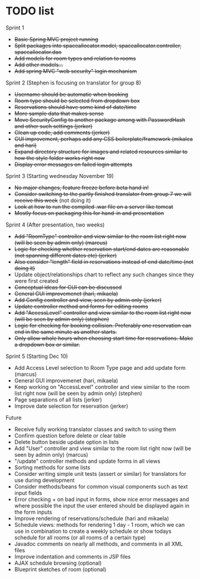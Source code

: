 TODO list
==============

Sprint 1

  - <s>Basic Spring MVC project running</s>
  - <s>Split packages into spaceallocator.model, spaceallocator.controller, spaceallocator.dao</s>
  - <s>Add models for room types and relation to rooms</s>
  - <s>Add other models...</s>
  - <s>Add spring MVC "web security" login mechanism</s>

Sprint 2 (Stephen is focusing on translator for group 8)
 
  - <s>Username should be automatic when booking</s>
  - <s>Room type should be selected from dropdown box</s>
  - <s>Reservations should have some kind of date/time</s>
  - <s>More sample data that makes sense</s>
  - <s>Move SecurityConfig to another package among with PasswordHash and other such settings (jerker)</s>
  - <s>Clean up code, add comments (jerker)</s>
  - <s>GUI improvement, perhaps add any CSS boilerplate/framework (mikalea and hari)</s>
  - <s>Expand directory structure for images and related resources similar to how the style folder works right now</s>
  - <s>Display error messages on failed login attempts</s>
  
Sprint 3 (Starting wednesday November 19)

  - <s>No major changes, feature freeze before beta hand in!</s>
  - <s>Consider switching to the partly finished translator from group 7 we will receive this week</s> (not doing it)
  - <s>Look at how to run the compiled .war file on a server like tomcat</s>
  - <s>Mostly focus on packaging this for hand-in and presentation</s>

Sprint 4 (After presentation, two weeks)
  - <s>Add "RoomType" controller and view similar to the room list right now (will be seen by admin only) (marcus)</s>
  - <s>Logic for checking whether reservation start/end dates are reasonable (not spanning different dates etc) (jerker)</s>
  - <s>Also consider "length" field in reservations instead of end date/time (not doing it)</s>
  - Update object/relationships chart to reflect any such changes since they were first created
  - <s>Conceptual ideas for GUI can be discussed</s>
  - <s>General GUI improvemenet (hari, mikaela)</s>
  - <s>Add Config controller and view, seen by admin only (jerker)</s>
  - <s>Update controller method and forms for editing rooms</s>
  - <s>Add "AccessLevel" controller and view similar to the room list right now (will be seen by admin only) (stephen)</s>
  - <s>Logic for checking for booking collision. Preferably one reservation can end in the same minute as another starts.</s>
  - <s>Only allow whole hours when choosing start time for reservations. Make a dropdown box or similar.</s>
 
Sprint 5 (Starting Dec 10)
  - Add Access Level selection to Room Type page and add update form (marcus)
  - General GUI improvemenet (hari, mikaela)
  - Keep working on "AccessLevel" controller and view similar to the room list right now (will be seen by admin only) (stephen)
  - Page separations of all lists (jerker)
  - Improve date selection for reservation (jerker)
  
Future
  
  - Receive fully working translator classes and switch to using them
  - Confirm question before delete or clear table
  - Delete button beside update option in lists
  - Add "User" controller and view similar to the room list right now (will be seen by admin only) (marcus)
  - "/update" controller methods and update forms in all views
  - Sorting methods for some lists
  - Consider writing simple unit tests (assert or similar) for translators for use during development
  - Consider methods/beans for common visual components such as text input fields
  - Error checking + on bad input in forms, show nice error messages and where possible the input the user entered should be displayed again in the form inputs
  - Improve rendering of reservations/schedule (hari and mikaela)
  - Schedule views: methods for rendering 1 day - 1 room, which we can use in combination to create a weekly schedule or show todays schedule for all rooms (or all rooms of a certain type)
  - Javadoc comments on nearly all methods, and comments in all XML files
  - Improve indentation and comments in JSP files
  - AJAX schedule browsing (optional)
  - Blueprint sketches of room (optional)
